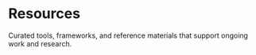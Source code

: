 # Resources

Curated tools, frameworks, and reference materials that support ongoing work and research.